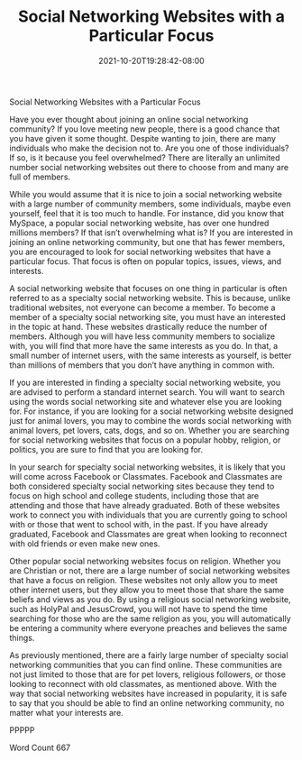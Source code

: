 ﻿---
title: "Social Networking Websites with a Particular Focus"
date: 2021-10-20T19:28:42-08:00
description: "Social Networking Tips for Web Success"
featured_image: "/images/Social Networking.jpg"
tags: ["Social Networking"]
---

Social Networking Websites with a Particular Focus

Have you ever thought about joining an online social networking community?  If you love meeting new people, there is a good chance that you have given it some thought.  Despite wanting to join, there are many individuals who make the decision not to. Are you one of those individuals?  If so, is it because you feel overwhelmed? There are literally an unlimited number social networking websites out there to choose from and many are full of members. 

While you would assume that it is nice to join a social networking website with a large number of community members, some individuals, maybe even yourself, feel that it is too much to handle. For instance, did you know that MySpace, a popular social networking website, has over one hundred millions members?  If that isn’t overwhelming what is?  If you are interested in joining an online networking community, but one that has fewer members, you are encouraged to look for social networking websites that have a particular focus. That focus is often on popular topics, issues, views, and interests.  

A social networking website that focuses on one thing in particular is often referred to as a specialty social networking website. This is because, unlike traditional websites, not everyone can become a member. To become a member of a specialty social networking site, you must have an interested in the topic at hand.  These websites drastically reduce the number of members. Although you will have less community members to socialize with, you will find that more have the same interests as you do. In that, a small number of internet users, with the same interests as yourself, is better than millions of members that you don’t have anything in common with.

If you are interested in finding a specialty social networking website, you are advised to perform a standard internet search.  You will want to search using the words social networking site and whatever else you are looking for.  For instance, if you are looking for a social networking website designed just for animal lovers, you may to combine the words social networking with animal lovers, pet lovers, cats, dogs, and so on. Whether you are searching for social networking websites that focus on a popular hobby, religion, or politics, you are sure to find that you are looking for.

In your search for specialty social networking websites, it is likely that you will come across Facebook or Classmates.  Facebook and Classmates are both considered specialty social networking sites because they tend to focus on high school and college students, including those that are attending and those that have already graduated.  Both of these websites work to connect you with individuals that you are currently going to school with or those that went to school with, in the past.  If you have already graduated, Facebook and Classmates are great when looking to reconnect with old friends or even make new ones.

Other popular social networking websites focus on religion.  Whether you are Christian or not, there are a large number of social networking websites that have a focus on religion. These websites not only allow you to meet other internet users, but they allow you to meet those that share the same beliefs and views as you do.  By using a religious social networking website, such as HolyPal and JesusCrowd, you will not have to spend the time searching for those who are the same religion as you, you will automatically be entering a community where everyone preaches and believes the same things.

As previously mentioned, there are a fairly large number of specialty social networking communities that you can find online. These communities are not just limited to those that are for pet lovers, religious followers, or those looking to reconnect with old classmates, as mentioned above.  With the way that social networking websites have increased in popularity, it is safe to say that you should be able to find an online networking community, no matter what your interests are.

PPPPP

Word Count 667

